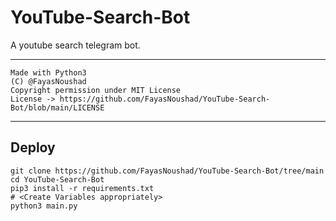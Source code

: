 # YouTube-Search-Bot

A youtube search telegram bot.

---

```
Made with Python3
(C) @FayasNoushad
Copyright permission under MIT License
License -> https://github.com/FayasNoushad/YouTube-Search-Bot/blob/main/LICENSE
```

---

## Deploy

```
git clone https://github.com/FayasNoushad/YouTube-Search-Bot/tree/main
cd YouTube-Search-Bot
pip3 install -r requirements.txt
# <Create Variables appropriately>
python3 main.py
```
